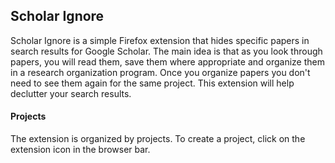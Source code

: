 ## Scholar Ignore

Scholar Ignore is a simple Firefox extension that hides specific papers in search results for Google Scholar. The main idea is that as you look through papers, you will read them, save them where appropriate and organize them in a research organization program. Once you organize papers you don't need to see them again for the same project. This extension will help declutter your search results. 

#### Projects
The extension is organized by projects. To create a project, click on the extension icon in the browser bar. 